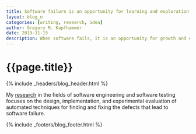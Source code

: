 ```yaml
---
title: Software failure is an opportunity for learning and exploration
layout: blog_n
categories: [writing, research, idea]
author: Gregory M. Kapfhammer
date: 2019-11-15
description: When software fails, it is an opportunity for growth and exploration.
---
```


# {{page.title}}
{% include _headers/blog_header.html %}

My [research]({{site.baseurl}}research/) in the fields of software engineering
and software testing focuses on the design, implementation, and experimental
evaluation of automated techniques for finding and fixing the defects that lead
to software failure.

{% include _footers/blog_footer.html %}
